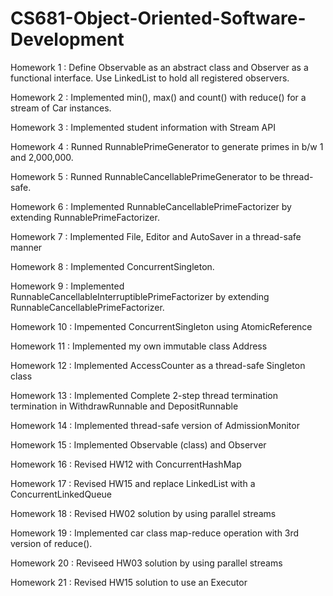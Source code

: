 # CS681-Object-Oriented-Software-Development
Homework 1 : Define Observable as an abstract class and Observer as a functional interface. Use LinkedList to hold all registered observers.

Homework 2 : Implemented min(), max() and count() with reduce() for a stream of Car instances.

Homework 3 : Implemented student information with Stream API

Homework 4 : Runned RunnablePrimeGenerator to generate primes in b/w 1 and 2,000,000.

Homework 5 : Runned RunnableCancellablePrimeGenerator to be thread-safe.

Homework 6 : Implemented RunnableCancellablePrimeFactorizer by extending RunnablePrimeFactorizer.

Homework 7 : Implemented File, Editor and AutoSaver in a thread-safe manner

Homework 8 : Implemented ConcurrentSingleton.

Homework 9 : Implemented RunnableCancellableInterruptiblePrimeFactorizer by extending RunnableCancellablePrimeFactorizer.

Homework 10 : Impemented ConcurrentSingleton using AtomicReference

Homework 11 : Implemented my own immutable class Address 

Homework 12 : Implemented AccessCounter as a thread-safe Singleton class

Homework 13 : Implemented Complete 2-step thread termination termination in WithdrawRunnable and DepositRunnable

Homework 14 : Implemented thread-safe version of AdmissionMonitor

Homework 15 : Implemented Observable (class) and Observer

Homework 16 : Revised HW12 with ConcurrentHashMap

Homework 17 : Revised HW15 and replace LinkedList with a ConcurrentLinkedQueue

Homework 18 : Revised HW02 solution by using parallel streams

Homework 19 : Implemented car class map-reduce operation with 3rd version of reduce().

Homework 20 : Reviseed HW03 solution by using parallel streams

Homework 21 : Revised HW15 solution to use an Executor
